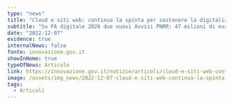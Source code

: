 ```yaml
---
type: "news"
title: "Cloud e siti web: continua la spinta per sostenere la digitalizzazione delle Scuole"
subtitle: "Su PA digitale 2026 due nuovi Avvisi PNRR: 47 milioni di euro dedicati agli istituti scolastici"
date: "2022-12-07"
evidence: true
internalNews: false
fonte: innovazione.gov.it
showInHome: true
typeOfNews: Articolo
link: https://innovazione.gov.it/notizie/articoli/cloud-e-siti-web-continua-la-spinta-per-sostenere-la-digitalizzazione-delle-scuol/
image: /assets/img_news/2022-12-07-cloud-e-siti-web-continua-la-spinta-per-sostenere-la-digitalizzazione-delle scuole.png
tags:
  - Articoli
---
```

